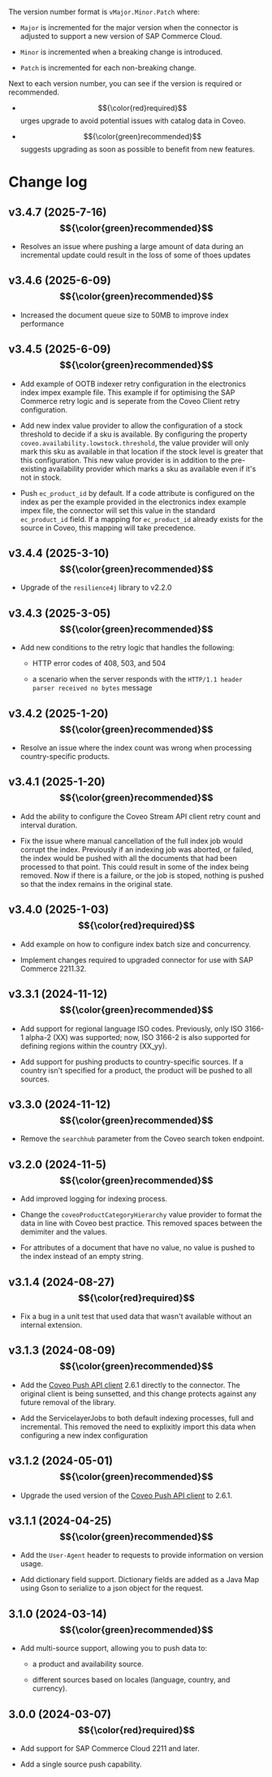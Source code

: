The version number format is `vMajor.Minor.Patch` where:

- `Major` is incremented for the major version when the connector is adjusted to support a new version of SAP Commerce Cloud.

- `Minor` is incremented when a breaking change is introduced.

- `Patch` is incremented for each non-breaking change.

Next to each version number, you can see if the version is required or recommended.

* <span>$${\color{red}required}$$</span> urges upgrade to avoid potential issues with catalog data in Coveo.

* <span>$${\color{green}recommended}$$</span> suggests upgrading as soon as possible to benefit from new features.

# Change log

## v3.4.7 (2025-7-16) <sub>$${\color{green}recommended}$$</sub>

- Resolves an issue where pushing a large amount of data during an incremental update could result in the loss of some of thoes updates

## v3.4.6 (2025-6-09) <sub>$${\color{green}recommended}$$</sub>

- Increased the document queue size to 50MB to improve index performance

## v3.4.5 (2025-6-09) <sub>$${\color{green}recommended}$$</sub>

- Add example of OOTB indexer retry configuration in the electronics index impex example file. This example if for optimising the SAP Commerce retry logic and is seperate from the Coveo Client retry configuration.

- Add new index value provider to allow the configuration of a stock threshold to decide if a sku is available. By configuring the property `coveo.availability.lowstock.threshold`, the value provider will only mark this sku as available in that location if the stock level is greater that this configuration. This new value provider is in addition to the pre-existing availability provider which marks a sku as available even if it's not in stock.

- Push `ec_product_id` by default. If a code attribute is configured on the index as per the example provided in the electronics index example impex file, the connector will set this value in the standard `ec_product_id` field. If a mapping for `ec_product_id` already exists for the source in Coveo, this mapping will take precedence.

## v3.4.4 (2025-3-10) <sub>$${\color{green}recommended}$$</sub>

- Upgrade of the `resilience4j` library to v2.2.0

## v3.4.3 (2025-3-05) <sub>$${\color{green}recommended}$$</sub>

- Add new conditions to the retry logic that handles the following: 

   - HTTP error codes of 408, 503, and 504

   - a scenario when the server responds with the `HTTP/1.1 header parser received no bytes` message

## v3.4.2 (2025-1-20) <sub>$${\color{green}recommended}$$</sub>

- Resolve an issue where the index count was wrong when processing country-specific products.

## v3.4.1 (2025-1-20) <sub>$${\color{green}recommended}$$</sub>

- Add the ability to configure the Coveo Stream API client retry count and interval duration.

- Fix the issue where manual cancellation of the full index job would corrupt the index. Previously if an indexing job was aborted, or failed, the index would be pushed with all the documents that had been processed to that point. This could result in some of the index being removed. Now if there is a failure, or the job is stoped, nothing is pushed so that the index remains in the original state.

## v3.4.0 (2025-1-03) <sub>$${\color{red}required}$$</sub>

- Add example on how to configure index batch size and concurrency.

- Implement changes required to upgraded connector for use with SAP Commerce 2211.32.

## v3.3.1 (2024-11-12) <sub>$${\color{green}recommended}$$</sub>

- Add support for regional language ISO codes. Previously, only ISO 3166-1 alpha-2 (XX) was supported; now, ISO 3166-2 is also supported for defining regions within the country (XX_yy).

- Add support for pushing products to country-specific sources. If a country isn't specified for a product, the product will be pushed to all sources.

## v3.3.0 (2024-11-12) <sub>$${\color{green}recommended}$$</sub>

- Remove the `searchhub` parameter from the Coveo search token endpoint.

## v3.2.0 (2024-11-5) <sub>$${\color{green}recommended}$$</sub>

- Add improved logging for indexing process.

- Change the `coveoProductCategoryHierarchy` value provider to format the data in line with Coveo best practice. This removed spaces between the demimiter and the values.

- For attributes of a document that have no value, no value is pushed to the index instead of an empty string.

## v3.1.4 (2024-08-27) <sub>$${\color{red}required}$$</sub>

- Fix a bug in a unit test that used data that wasn't available without an internal extension.

## v3.1.3 (2024-08-09) <sub>$${\color{green}recommended}$$</sub>

- Add the [Coveo Push API client](https://github.com/coveo/push-api-client.java) 2.6.1 directly to the connector. The original client is being sunsetted, and this change protects against any future removal of the library.

- Add the ServicelayerJobs to both default indexing processes, full and incremental. This removed the need to explixitly import this data when configuring a new index configuration


## v3.1.2 (2024-05-01) <sub>$${\color{green}recommended}$$</sub>

- Upgrade the used version of the [Coveo Push API client](https://github.com/coveo/push-api-client.java) to 2.6.1.

## v3.1.1 (2024-04-25) <sub>$${\color{green}recommended}$$</sub>

- Add the `User-Agent` header to requests to provide information on version usage.

- Add dictionary field support. Dictionary fields are added as a Java Map using Gson to serialize to a json object for the request.


## 3.1.0 (2024-03-14) <sub>$${\color{green}recommended}$$</sub>

- Add multi-source support, allowing you to push data to:

   - a product and availability source.
   
   - different sources based on locales (language, country, and currency).

## 3.0.0 (2024-03-07) <sub>$${\color{red}required}$$</sub>

- Add support for SAP Commerce Cloud 2211 and later.

- Add a single source push capability.
